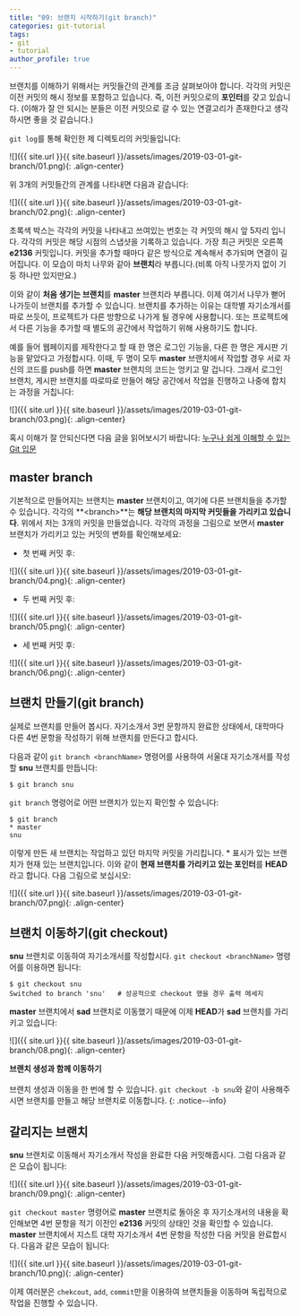 ```yaml
---
title: "09: 브랜치 시작하기(git branch)"
categories: git-tutorial
tags:
- git
- tutorial
author_profile: true
---
```


브랜치를 이해하기 위해서는 커밋들간의 관계를 조금 살펴보아야 합니다. 각각의 커밋은 이전 커밋의 해시 정보를 포함하고 있습니다. 즉, 이전 커밋으로의 **포인터**를 갖고 있습니다. (이해가 잘 안 되시는 분들은 이전 커밋으로 갈 수 있는 연결고리가 존재한다고 생각하시면 좋을 것 같습니다.)

`git log`를 통해 확인한 제 디렉토리의 커밋들입니다:

![]({{ site.url }}{{ site.baseurl }}/assets/images/2019-03-01-git-branch/01.png){: .align-center}

위 3개의 커밋들간의 관계를 나타내면 다음과 같습니다:

![]({{ site.url }}{{ site.baseurl }}/assets/images/2019-03-01-git-branch/02.png){: .align-center}

초록색 박스는 각각의 커밋을 나타내고 쓰여있는 번호는 각 커밋의 해시 앞 5자리 입니다. 각각의 커밋은 해당 시점의 스냅샷을 기록하고 있습니다. 가장 최근 커밋은 오른쪽 **e2136** 커밋입니다. 커밋을 추가할 때마다 같은 방식으로 계속해서 추가되며 연결이 길어집니다. 이 모습이 마치 나무와 같아 **브랜치**라 부릅니다.(비록 아직 나뭇가지 없이 기둥 하나만 있지만요.)

이와 같이 **처음 생기는 브랜치**를 **master** 브랜치라 부릅니다. 이제 여기서 나무가 뻗어 나가듯이 브랜치를 추가할 수 있습니다. 브랜치를 추가하는 이유는 대학별 자기소개서를 따로 쓰듯이, 프로젝트가 다른 방향으로 나가게 될 경우에 사용합니다. 또는 프로젝트에서 다른 기능을 추가할 때 별도의 공간에서 작업하기 위해 사용하기도 합니다.

예를 들어 웹페이지를 제작한다고 할 때 한 명은 로그인 기능을, 다른 한 명은 게시판 기능을 맡았다고 가정합시다. 이때, 두 명이 모두 **master** 브랜치에서 작업할 경우 서로 자신의 코드를 push를 하면 **master** 브랜치의 코드는 엉키고 말 겁니다. 그래서 로그인 브랜치, 게시판 브랜치를 따로따로 만들어 해당 공간에서 작업을 진행하고 나중에 합치는 과정을 거칩니다:

![]({{ site.url }}{{ site.baseurl }}/assets/images/2019-03-01-git-branch/03.png){: .align-center}

혹시 이해가 잘 안되신다면 다음 글을 읽어보시기 바랍니다: [누구나 쉽게 이해할 수 있는 Git 입문](https://backlog.com/git-tutorial/kr/stepup/stepup1_1.html)

## master branch

기본적으로 만들어지는 브랜치는 **master** 브랜치이고, 여기에 다른 브랜치들을 추가할 수 있습니다. 각각의 **&lt;branch&gt;**는 **해당 브랜치의 마지막 커밋들을 가리키고 있습니다**. 위에서 저는 3개의 커밋을 만들었습니다. 각각의 과정을 그림으로 보면서 **master** 브랜치가 가리키고 있는 커밋의 변화를 확인해보세요:

- 첫 번째 커밋 후:

![]({{ site.url }}{{ site.baseurl }}/assets/images/2019-03-01-git-branch/04.png){: .align-center}

- 두 번째 커밋 후:

![]({{ site.url }}{{ site.baseurl }}/assets/images/2019-03-01-git-branch/05.png){: .align-center}

- 세 번째 커밋 후:

![]({{ site.url }}{{ site.baseurl }}/assets/images/2019-03-01-git-branch/06.png){: .align-center}

## 브랜치 만들기(git branch)

실제로 브랜치를 만들어 봅시다. 자기소개서 3번 문항까지 완료한 상태에서, 대학마다 다른 4번 문항을 작성하기 위해 브랜치를 만든다고 합시다.

다음과 같이 `git branch <branchName>` 명령어를 사용하여 서울대 자기소개서를 작성할 **snu** 브랜치를 만듭니다:

```shell
$ git branch snu
```

`git branch` 명령어로 어떤 브랜치가 있는지 확인할 수 있습니다:

```shell
$ git branch
* master
snu
```

이렇게 만든 새 브랜치는 작업하고 있던 마지막 커밋을 가리킵니다. &#42; 표시가 있는 브랜치가 현재 있는 브랜치입니다. 이와 같이 **현재 브랜치를 가리키고 있는 포인터**를 **HEAD**라고 합니다. 다음 그림으로 보십시오:

![]({{ site.url }}{{ site.baseurl }}/assets/images/2019-03-01-git-branch/07.png){: .align-center}

## 브랜치 이동하기(git checkout)

**snu** 브랜치로 이동하여 자기소개서를 작성합시다. `git checkout <branchName>` 명령어를 이용하면 됩니다:

```shell
$ git checkout snu
Switched to branch 'snu'   # 성공적으로 checkout 했을 경우 출력 메세지
```

**master** 브랜치에서 **sad** 브랜치로 이동했기 때문에 이제 **HEAD**가 **sad** 브랜치를 가리키고 있습니다:

![]({{ site.url }}{{ site.baseurl }}/assets/images/2019-03-01-git-branch/08.png){: .align-center}


**브랜치 생성과 함께 이동하기**<br><br>브랜치 생성과 이동을 한 번에 할 수 있습니다. `git checkout -b snu`와 같이 사용해주시면 브랜치를 만들고 해당 브랜치로 이동합니다.
{: .notice--info}

## 갈리지는 브랜치

**snu** 브랜치로 이동해서 자기소개서 작성을 완료한 다음 커밋해줍시다. 그럼 다음과 같은 모습이 됩니다:

![]({{ site.url }}{{ site.baseurl }}/assets/images/2019-03-01-git-branch/09.png){: .align-center}

`git checkout master` 명령어로 **master** 브랜치로 돌아온 후 자기소개서의 내용을 확인해보면 4번 문항을 적기 이전인 **e2136** 커밋의 상태인 것을 확인할 수 있습니다. **master** 브랜치에서 지스트 대학 자기소개서 4번 문항을 작성한 다음 커밋을 완료합시다. 다음과 같은 모습이 됩니다:

![]({{ site.url }}{{ site.baseurl }}/assets/images/2019-03-01-git-branch/10.png){: .align-center}

이제 여러분은 `chekcout`, `add`, `commit`만을 이용하여 브랜치들을 이동하며 독립적으로 작업을 진행할 수 있습니다.
